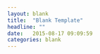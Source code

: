 ```yaml
---
layout: blank
title:  "Blank Template"
headline: ""
date:   2015-08-17 09:09:59
categories: blank
---
```

